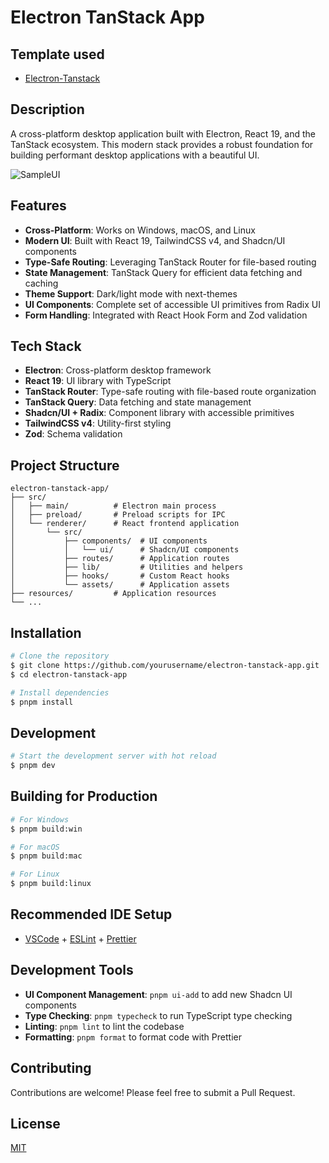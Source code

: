 # Electron TanStack App

## Template used

* [Electron-Tanstack](https://github.com/CarlosZiegler/electron-tanstack)

## Description

A cross-platform desktop application built with Electron, React 19, and the TanStack ecosystem. This modern stack provides a robust foundation for building performant desktop applications with a beautiful UI.

![SampleUI](https://github.com/user-attachments/assets/1c142933-d2f3-4a6d-8f19-f10e6c147a52)

## Features

* **Cross-Platform**: Works on Windows, macOS, and Linux
* **Modern UI**: Built with React 19, TailwindCSS v4, and Shadcn/UI components
* **Type-Safe Routing**: Leveraging TanStack Router for file-based routing
* **State Management**: TanStack Query for efficient data fetching and caching
* **Theme Support**: Dark/light mode with next-themes
* **UI Components**: Complete set of accessible UI primitives from Radix UI
* **Form Handling**: Integrated with React Hook Form and Zod validation

## Tech Stack

* **Electron**: Cross-platform desktop framework
* **React 19**: UI library with TypeScript
* **TanStack Router**: Type-safe routing with file-based route organization
* **TanStack Query**: Data fetching and state management
* **Shadcn/UI + Radix**: Component library with accessible primitives
* **TailwindCSS v4**: Utility-first styling
* **Zod**: Schema validation

## Project Structure

```text
electron-tanstack-app/
├── src/
│   ├── main/          # Electron main process
│   ├── preload/       # Preload scripts for IPC
│   └── renderer/      # React frontend application
│       └── src/
│           ├── components/  # UI components
│           │   └── ui/      # Shadcn/UI components
│           ├── routes/      # Application routes
│           ├── lib/         # Utilities and helpers
│           ├── hooks/       # Custom React hooks
│           └── assets/      # Application assets
├── resources/         # Application resources
└── ...
```

## Installation

```bash
# Clone the repository
$ git clone https://github.com/yourusername/electron-tanstack-app.git
$ cd electron-tanstack-app

# Install dependencies
$ pnpm install
```

## Development

```bash
# Start the development server with hot reload
$ pnpm dev
```

## Building for Production

```bash
# For Windows
$ pnpm build:win

# For macOS
$ pnpm build:mac

# For Linux
$ pnpm build:linux
```

## Recommended IDE Setup

* [VSCode](https://code.visualstudio.com/) + [ESLint](https://marketplace.visualstudio.com/items?itemName=dbaeumer.vscode-eslint) + [Prettier](https://marketplace.visualstudio.com/items?itemName=esbenp.prettier-vscode)

## Development Tools

* **UI Component Management**: `pnpm ui-add` to add new Shadcn UI components
* **Type Checking**: `pnpm typecheck` to run TypeScript type checking
* **Linting**: `pnpm lint` to lint the codebase
* **Formatting**: `pnpm format` to format code with Prettier

## Contributing

Contributions are welcome! Please feel free to submit a Pull Request.

## License

[MIT](LICENSE)
